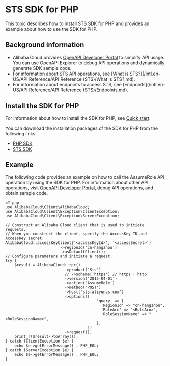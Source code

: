 # STS SDK for PHP

This topic describes how to install STS SDK for PHP and provides an example about how to use the SDK for PHP.

## Background information

-   Alibaba Cloud provides [OpenAPI Developer Portal](https://next.api.aliyun.com/api/Sts) to simplify API usage. You can use OpenAPI Explorer to debug API operations and dynamically generate SDK sample code.
-   For information about STS API operations, see [What is STS?](/intl.en-US/API Reference/API Reference (STS)/What is STS?.md).
-   For information about endpoints to access STS, see [Endpoints](/intl.en-US/API Reference/API Reference (STS)/Endpoints.md).

## Install the SDK for PHP

For information about how to install the SDK for PHP, see [Quick start]().

You can download the installation packages of the SDK for PHP from the following links:

-   [PHP SDK](https://github.com/aliyun/openapi-sdk-php)
-   [STS SDK](https://github.com/aliyun/openapi-sdk-php/tree/master/src/Sts)

## Example

The following code provides an example on how to call the AssumeRole API operation by using the SDK for PHP. For information about other API operations, visit [OpenAPI Developer Portal](https://next.api.aliyun.com/api/Sts), debug API operations, and obtain sample code.

```
<? php
use AlibabaCloud\Client\AlibabaCloud;
use AlibabaCloud\Client\Exception\ClientException;
use AlibabaCloud\Client\Exception\ServerException;

// Construct an Alibaba Cloud client that is used to initiate requests.
// When you construct the client, specify the AccessKey ID and AccessKey secret.
AlibabaCloud::accessKeyClient('<accessKeyId>', '<accessSecret>')
                        ->regionId('cn-hangzhou')
                        ->asDefaultClient();
// Configure parameters and initiate a request.
try {
    $result = AlibabaCloud::rpc()
                          ->product('Sts')
                          // ->scheme('https') // https | http
                          ->version('2015-04-01')
                          ->action('AssumeRole')
                          ->method('POST')
                          ->host('sts.aliyuncs.com')
                          ->options([
                                        'query' => [
                                          'RegionId' => "cn-hangzhou",
                                          'RoleArn' => "<RoleArn>",
                                          'RoleSessionName' => "<RoleSessionName>",
                                        ],
                                    ])
                          ->request();
    print_r($result->toArray());
} catch (ClientException $e) {
    echo $e->getErrorMessage() . PHP_EOL;
} catch (ServerException $e) {
    echo $e->getErrorMessage() . PHP_EOL;
}
```

